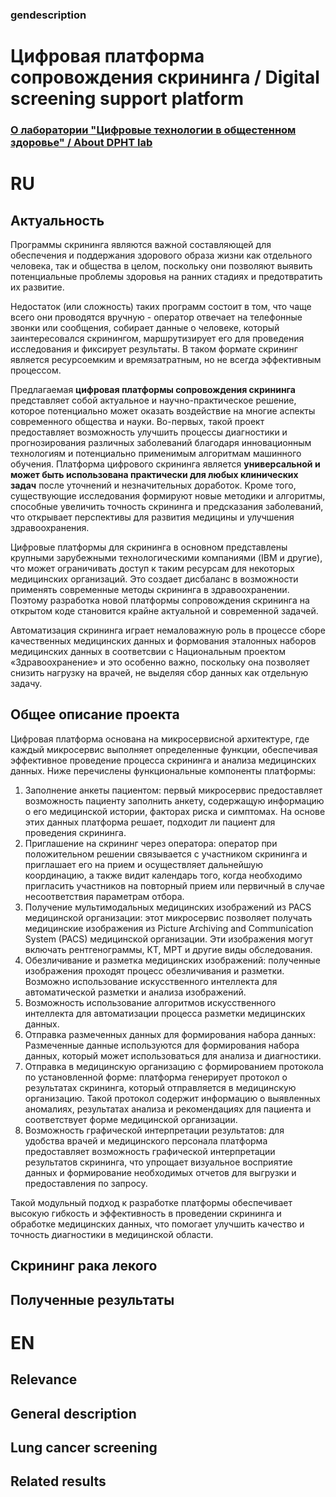 ### gendescription
# Цифровая платформа сопровождения скрининга / Digital screening support platform
### [О лаборатории "Цифровые технологии в общестенном здоровье" / About DPHT lab](dpht.itmo.ru)
# RU
## Актуальность
Программы скрининга являются важной составляющей для обеспечения и поддержания здорового образа жизни как отдельного человека, так и общества в целом, поскольку они позволяют выявить потенциальные проблемы здоровья на ранних стадиях и предотвратить их развитие.

Недостаток (или сложность) таких программ состоит в том, что чаще всего они проводятся вручную - оператор отвечает на телефонные звонки или сообщения, собирает данные о человеке, который заинтересовался скринингом, маршрутизирует его для проведения исследования и фиксирует результаты. В таком формате скрининг является ресурсоемким и времязатратным, но не всегда эффективным процессом. 

Предлагаемая **цифровая платформы сопровождения скрининга** представляет собой актуальное и научно-практическое решение, которое потенциально может оказать воздействие на многие аспекты современного общества и науки. Во-первых, такой проект предоставляет возможность улучшить процессы диагностики и прогнозирования различных заболеваний благодаря инновационным технологиям и потенциально применимым алгоритмам машинного обучения. Платформа цифрового скрининга является **универсальной и может быть использована практически для любых клинических задач** после уточнений и незначительных доработок. Кроме того, существующие исследования формируют новые методики и алгоритмы, способные увеличить точность скрининга и предсказания заболеваний, что открывает перспективы для развития медицины и улучшения здравоохранения.

Цифровые платформы для скрининга в основном представлены крупными  зарубежными технологическими компаниями (IBM и другие), что может ограничивать доступ к таким ресурсам для некоторых медицинских организаций. Это создает дисбаланс в возможности применять современные методы скрининга в здравоохранении. Поэтому разработка новой платформы сопровождения скрининга на открытом коде становится крайне актуальной и современной задачей.

Автоматизация скрининга играет немаловажную роль в процессе сборе качественных медицинских данных и формования эталонных наборов медицинских данных в соответсвии с Национальным проектом «Здравоохранение»  и это особенно важно, поскольку она позволяет снизить нагрузку на врачей, не выделяя сбор данных как отдельную задачу. 
## Общее описание проекта 
Цифровая платформа основана на микросервисной архитектуре, где каждый микросервис выполняет определенные функции, обеспечивая эффективное проведение процесса скрининга и анализа медицинских данных. Ниже перечислены функциональные компоненты платформы:
1.  Заполнение анкеты пациентом: первый микросервис предоставляет возможность пациенту заполнить анкету, содержащую информацию о его медицинской истории, факторах риска и симптомах. На основе этих данных платформа решает, подходит ли пациент для проведения скрининга.
2.  Приглашение на скрининг через оператора: оператор при положительном решении связывается с участником скрининга и приглашает его на прием и осуществляет дальнейшую координацию, а также видит календарь того, когда необходимо пригласить участников на повторный прием или первичный в случае несоответствия параметрам отбора. 
3.  Получение мультимодальных медицинских изображений из PACS медицинской организации: этот микросервис позволяет получать медицинские изображения из Picture Archiving and Communication System (PACS) медицинской организации. Эти изображения могут включать рентгенограммы, КТ, МРТ и другие виды обследования.
4.  Обезличивание и разметка медицинских изображений: полученные изображения проходят процесс обезличивания и разметки. Возможно использование искусственного интеллекта для автоматической разметки и анализа изображений.
5.  Возможность использование алгоритмов искусственного интеллекта для автоматизации процесса разметки медицинских данных.
6.  Отправка размеченных данных для формирования набора данных: Размеченные данные используются для формирования набора данных, который может использоваться для анализа и диагностики.
7. Отправка в медицинскую организацию с формированием протокола по установленной форме: платформа генерирует протокол о результатах скрининга, который отправляется в медицинскую организацию. Такой протокол содержит информацию о выявленных аномалиях, результатах анализа и рекомендациях для пациента и соответствует форме медицинской организации.
8.  Возможность графической интерпретации результатов: для удобства врачей и медицинского персонала платформа предоставляет возможность графической интерпретации результатов скрининга, что упрощает визуальное восприятие данных и формирование необходимых отчетов для выгрузки и предоставления по запросу.
	
Такой модульный подход к разработке платформы обеспечивает высокую гибкость и эффективность в проведении скрининга и обработке медицинских данных, что помогает улучшить качество и точность диагностики в медицинской области.
## Скрининг рака лекого 
## Полученные результаты
# EN
## Relevance
## General description
## Lung cancer screening
## Related results 
